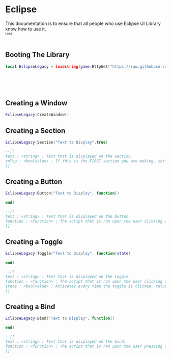 # Eclipse
This documentation is to ensure that all people who use Eclipse UI Library know how to use it.
<br>
<sub>test</sub>
<br><br>
## Booting The Library
```lua
local EclipseLegacy = loadstring(game:HttpGet("https://raw.githubusercontent.com/qalue/projects/main/uilibrary.lua",true))()
```
<br><br><br>


## Creating a Window

```lua
EclipseLegacy:CreateWindow()
```

## Creating a Section

```lua
EclipseLegacy:Section("Text to Display",true)

--[[
text : <string> : Text that is displayed on the section.
onTop : <boolvalue> : If this is the FIRST section you are making, set it to true, otherwise remove 'true'.
]]
```

## Creating a Button

```lua
EclipseLegacy:Button("Text to Display", function()

end)

--[[
text : <string> : Text that is displayed on the button.
function : <function> : The script that is ran upon the user clicking the button.
]]
```

## Creating a Toggle


```lua
EclipseLegacy:Toggle("Text to Display", function(state)

end)

--[[
text : <string> : Text that is displayed on the toggle.
function : <function> : The script that is ran upon the user clicking the toggle.
state : <boolvalue> : Activates every time the toggle is clicked, returns whether the toggle is set to true or false.
]]
```

## Creating a Bind


```lua
EclipseLegacy:Bind("Text to Display", function()

end)

--[[
text : <string> : Text that is displayed on the bind.
function : <function> : The script that is ran upon the user pressing the bound key.
]]
```
